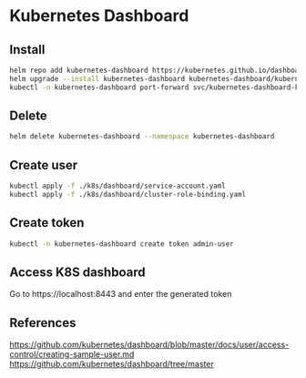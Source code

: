 # Kubernetes Dashboard

## Install

```bash
helm repo add kubernetes-dashboard https://kubernetes.github.io/dashboard/
helm upgrade --install kubernetes-dashboard kubernetes-dashboard/kubernetes-dashboard --create-namespace --namespace kubernetes-dashboard
kubectl -n kubernetes-dashboard port-forward svc/kubernetes-dashboard-kong-proxy 8443:443
```

## Delete

```bash
helm delete kubernetes-dashboard --namespace kubernetes-dashboard
```

## Create user

```bash
kubectl apply -f ./k8s/dashboard/service-account.yaml
kubectl apply -f ./k8s/dashboard/cluster-role-binding.yaml
```

## Create token

```bash
kubectl -n kubernetes-dashboard create token admin-user
```

## Access K8S dashboard

Go to https://localhost:8443 and enter the generated token

## References

https://github.com/kubernetes/dashboard/blob/master/docs/user/access-control/creating-sample-user.md
https://github.com/kubernetes/dashboard/tree/master
